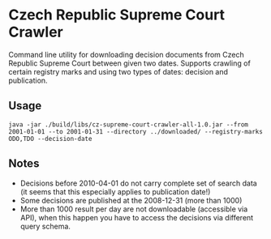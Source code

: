 # Czech Republic Supreme Court Crawler

Command line utility for downloading decision documents from Czech Republic Supreme Court between given two dates.
Supports crawling of certain registry marks and using two types of dates: decision and publication.

## Usage

```
java -jar ./build/libs/cz-supreme-court-crawler-all-1.0.jar --from 2001-01-01 --to 2001-01-31 --directory ../downloaded/ --registry-marks ODO,TDO --decision-date
```

## Notes

- Decisions before 2010-04-01 do not carry complete set of search data (it seems that this especially applies to publication date!)
- Some decisions are published at the 2008-12-31 (more than 1000)
- More than 1000 result per day are not downloadable (accessible via API), when this happen you have to access the decisions via different query schema.

